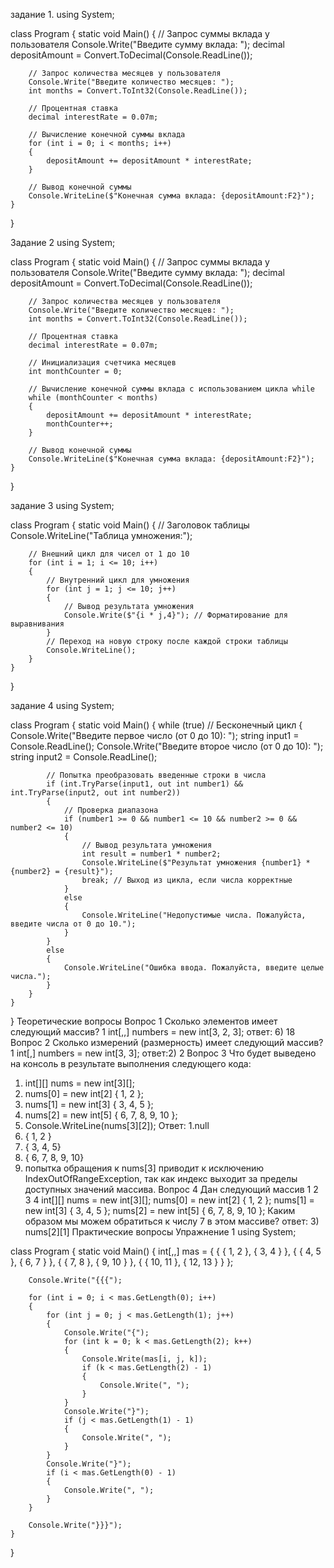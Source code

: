 задание 1. 
using System;

class Program
{
    static void Main()
    {
        // Запрос суммы вклада у пользователя
        Console.Write("Введите сумму вклада: ");
        decimal depositAmount = Convert.ToDecimal(Console.ReadLine());

        // Запрос количества месяцев у пользователя
        Console.Write("Введите количество месяцев: ");
        int months = Convert.ToInt32(Console.ReadLine());

        // Процентная ставка
        decimal interestRate = 0.07m;

        // Вычисление конечной суммы вклада
        for (int i = 0; i < months; i++)
        {
            depositAmount += depositAmount * interestRate;
        }

        // Вывод конечной суммы
        Console.WriteLine($"Конечная сумма вклада: {depositAmount:F2}");
    }
}

Задание 2
using System;

class Program
{
    static void Main()
    {
        // Запрос суммы вклада у пользователя
        Console.Write("Введите сумму вклада: ");
        decimal depositAmount = Convert.ToDecimal(Console.ReadLine());

        // Запрос количества месяцев у пользователя
        Console.Write("Введите количество месяцев: ");
        int months = Convert.ToInt32(Console.ReadLine());

        // Процентная ставка
        decimal interestRate = 0.07m;

        // Инициализация счетчика месяцев
        int monthCounter = 0;

        // Вычисление конечной суммы вклада с использованием цикла while
        while (monthCounter < months)
        {
            depositAmount += depositAmount * interestRate;
            monthCounter++;
        }

        // Вывод конечной суммы
        Console.WriteLine($"Конечная сумма вклада: {depositAmount:F2}");
    }
}

задание 3
using System;

class Program
{
    static void Main()
    {
        // Заголовок таблицы
        Console.WriteLine("Таблица умножения:");
        
        // Внешний цикл для чисел от 1 до 10
        for (int i = 1; i <= 10; i++)
        {
            // Внутренний цикл для умножения
            for (int j = 1; j <= 10; j++)
            {
                // Вывод результата умножения
                Console.Write($"{i * j,4}"); // Форматирование для выравнивания
            }
            // Переход на новую строку после каждой строки таблицы
            Console.WriteLine();
        }
    }
}

задание 4
using System;

class Program
{
    static void Main()
    {
        while (true) // Бесконечный цикл
        {
            Console.Write("Введите первое число (от 0 до 10): ");
            string input1 = Console.ReadLine();
            Console.Write("Введите второе число (от 0 до 10): ");
            string input2 = Console.ReadLine();

            // Попытка преобразовать введенные строки в числа
            if (int.TryParse(input1, out int number1) && int.TryParse(input2, out int number2))
            {
                // Проверка диапазона
                if (number1 >= 0 && number1 <= 10 && number2 >= 0 && number2 <= 10)
                {
                    // Вывод результата умножения
                    int result = number1 * number2;
                    Console.WriteLine($"Результат умножения {number1} * {number2} = {result}");
                    break; // Выход из цикла, если числа корректные
                }
                else
                {
                    Console.WriteLine("Недопустимые числа. Пожалуйста, введите числа от 0 до 10.");
                }
            }
            else
            {
                Console.WriteLine("Ошибка ввода. Пожалуйста, введите целые числа.");
            }
        }
    }
}
Теоретические вопросы
Вопрос 1
Сколько элементов имеет следующий массив?
1
int[,,] numbers = new int[3, 2, 3];
ответ: 6) 18
Вопрос 2
Сколько измерений (размерность) имеет следующий массив?
1
int[,] numbers = new int[3, 3];
ответ:2) 2
Вопрос 3
Что будет выведено на консоль в результате выполнения следующего кода:
1. int[][] nums = new int[3][];
2. nums[0] = new int[2] { 1, 2 };
3. nums[1] = new int[3] { 3, 4, 5 }; 
4. nums[2] = new int[5] { 6, 7, 8, 9, 10 };
5. Console.WriteLine(nums[3][2]);
Ответ: 1.null
2. { 1, 2 }
3. { 3, 4, 5}
4. { 6, 7, 8, 9, 10}
5. попытка обращения к nums[3] приводит к исключению IndexOutOfRangeException, так как индекс выходит за пределы доступных значений массива.
Вопрос 4
Дан следующий массив
1
2
3
4
int[][] nums = new int[3][];
nums[0] = new int[2] { 1, 2 };
nums[1] = new int[3] { 3, 4, 5 }; 
nums[2] = new int[5] { 6, 7, 8, 9, 10 };
Каким образом мы можем обратиться к числу 7 в этом массиве?
ответ: 3) nums[2][1]
Практические вопросы
Упражнение 1
using System;

class Program
{
    static void Main()
    {
        int[,,] mas = { 
            { { 1, 2 }, { 3, 4 } }, 
            { { 4, 5 }, { 6, 7 } }, 
            { { 7, 8 }, { 9, 10 } }, 
            { { 10, 11 }, { 12, 13 } } 
        };

        Console.Write("{{{");
        
        for (int i = 0; i < mas.GetLength(0); i++)
        {
            for (int j = 0; j < mas.GetLength(1); j++)
            {
                Console.Write("{");
                for (int k = 0; k < mas.GetLength(2); k++)
                {
                    Console.Write(mas[i, j, k]);
                    if (k < mas.GetLength(2) - 1)
                    {
                        Console.Write(", ");
                    }
                }
                Console.Write("}");
                if (j < mas.GetLength(1) - 1)
                {
                    Console.Write(", ");
                }
            }
            Console.Write("}");
            if (i < mas.GetLength(0) - 1)
            {
                Console.Write(", ");
            }
        }

        Console.Write("}}}");
    }
}
